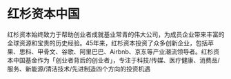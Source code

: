 # 红杉资本中国

红杉资本始终致力于帮助创业者成就基业常青的伟大公司，为成员企业带来丰富的全球资源和宝贵的历史经验。45年来，红杉资本投资了众多创新企业，包括苹果、思科、甲骨文、谷歌、阿里巴巴、Airbnb、京东等产业潮流领导者。红杉资本中国基金作为「创业者背后的创业者」，专注于科技/传媒、医疗健康、消费品/服务、新能源/清洁技术/先进制造四个方向的投资机遇

